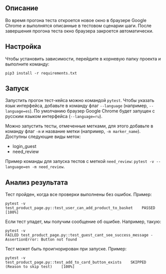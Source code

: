 ## Описание
Во время прогона теста откроется новое окно в браузере Google Chrome и выполнятся описанные в тестовом сценарии шаги. После завершения прогона теста окно браузера закроется автоматически.


## Настройка
Чтобы установить зависимости, перейдите в корневую папку проекта и выполните команду:
```
pip3 install -r requirements.txt
```

## Запуск
Запустить прогон тест-кейса можно командой `pytest`. Чтобы указать язык интерфейса, добавьте в команду флаг `--language` (например, `--language=es`). По умолчанию браузер Google Chrome будет запущен с русским языком интерфейса (`--language=ru`).

Можно запустить тесты, отмеченные метками, для этого добавьте в команду флаг `-m` и название метки (например, `-m marker_name`). Доступны следующие виды меток:
- login_guest
- need_review

Пример команды для запуска тестов с меткой `need_review`: `pytest -v --language=en -m need_review`.

## Анализ результата
Тест пройден, когда все проверки выполнены без ошибок. Пример:
```
pytest -v
test_product_page.py::test_user_can_add_product_to_basket    PASSED    [100%]
```

Если тест упадет, мы получим сообщение об ошибке. Например, такую:
```
pytest -v
FAILED test_product_page.py::test_guest_cant_see_success_message - AssertionError: Button not found
```

Тест может быть проигнорирован при запуске. Пример:
```
pytest -v
test_product_page.py::test_add_to_card_button_exists    SKIPPED    (Reason to skip test)    [100%]
```
